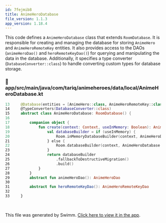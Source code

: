 ```yaml
---
id: 7fejmib8
title: AnimeHeroDatabase
file_version: 1.1.3
app_version: 1.18.4
---
```


This code defines a `AnimeHeroDatabase` class that extends `RoomDatabase`. It is responsible for creating and managing the database for storing `AnimeHero` and `AnimeHeroRemoteKey` entities. It also provides access to the DAOs (`animeHeroDao()` and `heroRemoteKeyDao()`) for querying and manipulating the data in the database. Additionally, it specifies a type converter (`DatabaseConverter::class`) to handle converting custom types for database storage.
<!-- NOTE-swimm-snippet: the lines below link your snippet to Swimm -->
### 📄 app/src/main/java/com/tariq/animeheroes/data/local/AnimeHeroDatabase.kt
```kotlin
13     @Database(entities = [AnimeHero::class, AnimeHeroRemoteKey::class], version = 1)
14     @TypeConverters(DatabaseConverter::class)
15     abstract class AnimeHeroDatabase: RoomDatabase() {
16     
17         companion object {
18             fun create(context: Context, useInMemory: Boolean): AnimeHeroDatabase {
19                 val databaseBuilder = if (useInMemory) {
20                     Room.inMemoryDatabaseBuilder(context, AnimeHeroDatabase::class.java)
21                 } else {
22                     Room.databaseBuilder(context, AnimeHeroDatabase::class.java, "test_database.db")
23                 }
24                 return databaseBuilder
25                     .fallbackToDestructiveMigration()
26                     .build()
27             }
28         }
29         abstract fun animeHeroDao(): AnimeHeroDao
30     
31         abstract fun heroRemoteKeyDao(): AnimeHeroRemoteKeyDao
32     
33     }
```

<br/>

This file was generated by Swimm. [Click here to view it in the app](https://app.swimm.io/repos/Z2l0aHViJTNBJTNBQW5pbWVIZXJvQXBwJTNBJTNBVGFyaXEyNTE4/docs/7fejmib8).
